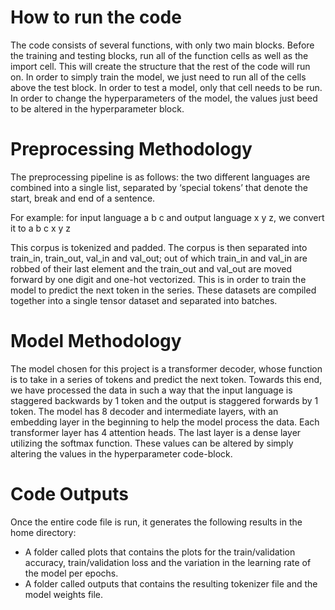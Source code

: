 # How to run the code
The code consists of several functions, with only two main blocks. Before the training and testing blocks, run all of the function cells as well as the import cell. This will create the structure that the rest of the code will run on. In order to simply train the model, we just need to run all of the cells above the test block. In order to test a model, only that cell needs to be run. In order to change the hyperparameters of the model, the values just beed to be altered in the hyperparameter block.

# Preprocessing Methodology
The preprocessing pipeline is as follows: the two different languages are combined into a single list, separated by ‘special tokens’ that denote the start, break and end of a sentence. 

For example: for input language a b c and output language x y z, we convert it to <spl> a b c <spl> x y z <spl>

This corpus is tokenized and padded. The corpus is then separated into train_in, train_out, val_in and val_out; out of which train_in and val_in are robbed of their last element and the train_out and val_out are moved forward by one digit and one-hot vectorized. This is in order to train the model to predict the next token in the series. These datasets are compiled together into a single tensor dataset and separated into batches. 

# Model Methodology
The model chosen for this project is a transformer decoder, whose function is to take in a series of tokens and predict the next token. Towards this end, we have processed the data in such a way that the input language is staggered backwards by 1 token and the output is staggered forwards by 1 token. The model has 8 decoder and intermediate layers, with an embedding layer in the beginning to help the model process the data. Each transformer layer has 4 attention heads. The last layer is a dense layer utilizing the softmax function.  These values can be altered by simply altering the values in the hyperparameter code-block. 
# Code Outputs
Once the entire code file is run, it generates the following results in the home directory:
- A folder called plots that contains the plots for the train/validation accuracy, train/validation loss and the variation in the learning rate of the model per epochs.
- A folder called outputs that contains the resulting tokenizer file and the model weights file.
